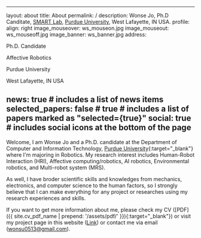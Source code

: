<!-- ---
layout: about
title: about
permalink: /
description: <a href="#">Affiliations</a>. Address. Contacts. Moto. Etc.

profile:
  align: right
  image: prof_pic.jpg
  address: >
    <p>555 your office number</p>
    <p>123 your address street</p>
    <p>Your City, State 12345</p>

news: true  # includes a list of news items
selected_papers: true # includes a list of papers marked as "selected={true}"
social: true  # includes social icons at the bottom of the page
---

Write your biography here. Tell the world about yourself. Link to your favorite [subreddit](http://reddit.com). You can put a picture in, too. The code is already in, just name your picture `prof_pic.jpg` and put it in the `img/` folder.

Put your address / P.O. box / other info right below your picture. You can also disable any these elements by editing `profile` property of the YAML header of your `_pages/about.md`. Edit `_bibliography/papers.bib` and Jekyll will render your [publications page](/al-folio/publications/) automatically.

Link to your social media connections, too. This theme is set up to use [Font Awesome icons](http://fortawesome.github.io/Font-Awesome/) and [Academicons](https://jpswalsh.github.io/academicons/), like the ones below. Add your Facebook, Twitter, LinkedIn, Google Scholar, or just disable all of them.
 -->


 ---
layout: about
title: About
permalink: /
description: 
  Wonse Jo, Ph.D Canditate, <a href="http://www.smart-laboratory.org/" target="_blank">SMART Lab</a>, <a href="https://www.purdue.edu/" target="_blank">Purdue University</a>, West Lafayette, IN USA.
profile:
  align: right
  image_mouseover: ws_mouseon.jpg
  image_mouseout: ws_mouseoff.jpg
  image_banner: ws_banner.jpg
  address: 
    <p>Ph.D. Candidate</p>
    <p>Affective Robotics</p>
    <p>Purdue University</p>
    <p>West Lafayette, IN USA</p>

news: true  # includes a list of news items
selected_papers: false # true # includes a list of papers marked as "selected={true}"
social: true  # includes social icons at the bottom of the page
---


Welcome, I am Wonse Jo and a Ph.D. candidate at the Department of Computer and Information Technology, [Purdue University](https://www.purdue.edu/){:target="\_blank"} where I'm majoring in Robotics. My research interest includes Human-Robot Interaction (HRI),  Affective computing/robotics, AI robotics, Environmental robotics, and Multi-robot system (MRS).

As well, I have broder scientific skills and knowledges from mechanics, electronics, and computer science to the human factors, so I strongly believe that I can make everything for any project or researches using my research experiences and skills.

If you want to get more information about me, please check my CV ([PDF]({{ site.cv_pdf_name | prepend: '/assets/pdf/' }}){:target="\_blank"}) or visit my project page in this website ([Link](/projects/)) or contact me via email ([wonsu0513@gmail.com](mailto:wonsu0513@gmail.com)). 
